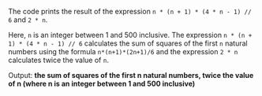 The code prints the result of the expression `n * (n + 1) * (4 * n - 1) // 6` and `2 * n`. 

Here, `n` is an integer between 1 and 500 inclusive. The expression `n * (n + 1) * (4 * n - 1) // 6` calculates the sum of squares of the first `n` natural numbers using the formula `n*(n+1)*(2n+1)/6` and the expression `2 * n` calculates twice the value of `n`.

Output: **the sum of squares of the first n natural numbers, twice the value of n (where n is an integer between 1 and 500 inclusive)**